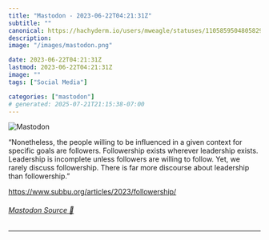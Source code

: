 ```yaml
---
title: "Mastodon - 2023-06-22T04:21:31Z"
subtitle: ""
canonical: https://hachyderm.io/users/mweagle/statuses/110585950480582918
description:
image: "/images/mastodon.png"

date: 2023-06-22T04:21:31Z
lastmod: 2023-06-22T04:21:31Z
image: ""
tags: ["Social Media"]

categories: ["mastodon"]
# generated: 2025-07-21T21:15:38-07:00
---
```

![Mastodon](/images/mastodon.png)

<p>“Nonetheless, the people willing to be influenced in a given context for specific goals are followers. Followership exists wherever leadership exists. Leadership is incomplete unless followers are willing to follow. Yet, we rarely discuss followership. There is far more discourse about leadership than followership.”</p><p><a href="https://www.subbu.org/articles/2023/followership/" target="_blank" rel="nofollow noopener noreferrer" translate="no"><span class="invisible">https://www.</span><span class="ellipsis">subbu.org/articles/2023/follow</span><span class="invisible">ership/</span></a></p>


###### [Mastodon Source 🐘](https://hachyderm.io/@mweagle/110585950480582918)

___
